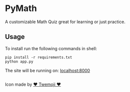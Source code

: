 # PyMath
A customizable Math Quiz great for learning or just practice.

## Usage
To install run the following commands in shell:
```
pip install -r requirements.txt
python app.py 
```
The site will be running on: [localhost:8000](http://localhost:8000/)

##

Icon made by [♥ Twemoji ♥](https://twemoji.twitter.com/)
